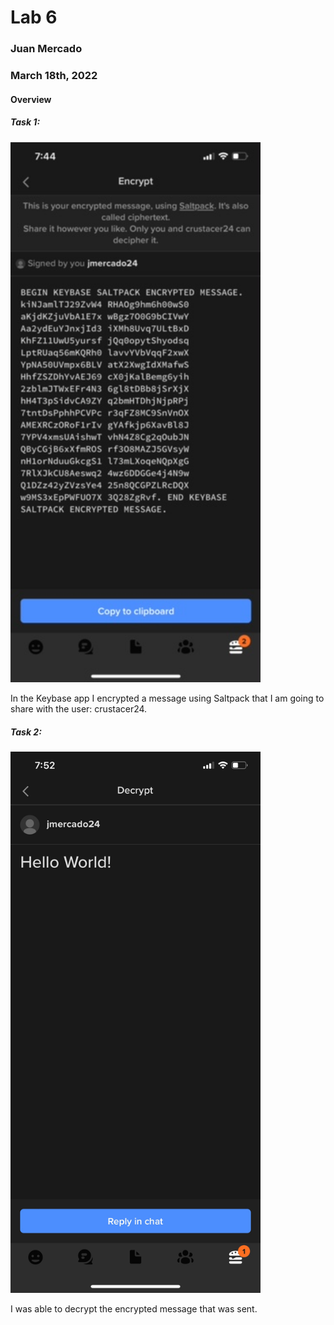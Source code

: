 # Lab 6

### Juan Mercado
### March 18th, 2022

#### Overview

##### Task 1:

<img src="lab6_6.1.JPG" width="400">

In the Keybase app I encrypted a message using Saltpack that I am going to share with the user: crustacer24.

##### Task 2:

<img src="lab6_6.2.JPG" width="400">

I was able to decrypt the encrypted message that was sent.
